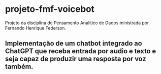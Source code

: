 # projeto-fmf-voicebot
Projeto da disciplina de Pensamento Analítico de Dados ministrada por Fernando Henrique Federson. 
## Implementação de um chatbot integrado ao ChatGPT que receba entrada por audio e texto e seja capaz de produzir uma resposta por voz também. ##
